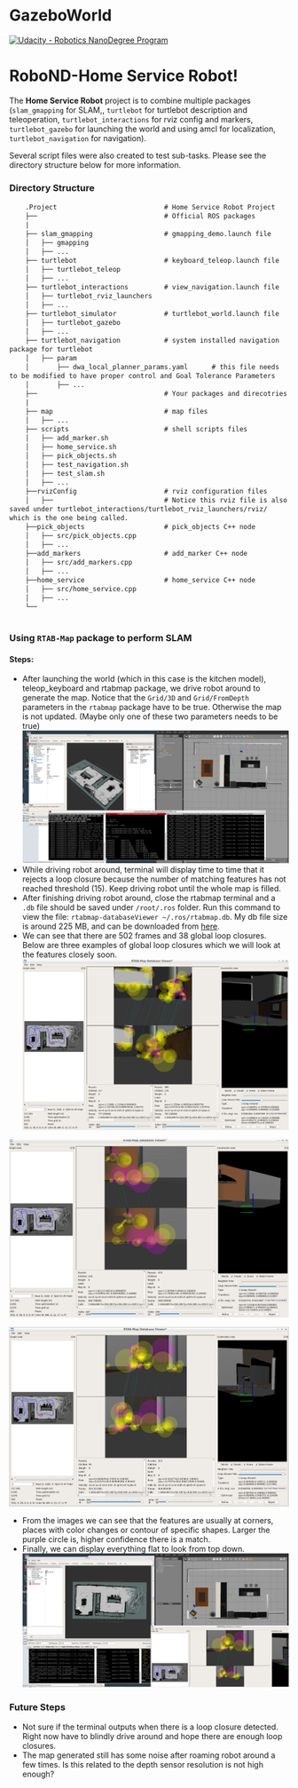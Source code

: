 # GazeboWorld

[![Udacity - Robotics NanoDegree Program](https://s3-us-west-1.amazonaws.com/udacity-robotics/Extra+Images/RoboND_flag.png)](https://www.udacity.com/robotics)

# RoboND-Home Service Robot!
The **Home Service Robot** project is to combine multiple packages (`slam_gmapping` for SLAM,, `turtlebot` for turtlebot description and teleoperation, `turtlebot_interactions` for rviz config and markers, `turtlebot_gazebo` for launching the world and using amcl for localization, `turtlebot_navigation` for navigation).

Several script files were also created to test sub-tasks. Please see the directory structure below for more information.

### Directory Structure
```
    .Project                           # Home Service Robot Project
    ├──                                # Official ROS packages
    |
    ├── slam_gmapping                  # gmapping_demo.launch file                   
    │   ├── gmapping
    │   ├── ...
    ├── turtlebot                      # keyboard_teleop.launch file
    │   ├── turtlebot_teleop
    │   ├── ...
    ├── turtlebot_interactions         # view_navigation.launch file      
    │   ├── turtlebot_rviz_launchers
    │   ├── ...
    ├── turtlebot_simulator            # turtlebot_world.launch file 
    │   ├── turtlebot_gazebo
    │   ├── ...
    ├── turtlebot_navigation           # system installed navigation package for turtlebot 
    │   ├── param
    │       ├── dwa_local_planner_params.yaml      # this file needs to be modified to have proper control and Goal Tolerance Parameters
    │       ├── ...
    ├──                                # Your packages and direcotries
    |
    ├── map                            # map files
    │   ├── ...
    ├── scripts                        # shell scripts files
    │   ├── add_marker.sh
    │   ├── home_service.sh
    │   ├── pick_objects.sh
    │   ├── test_navigation.sh
    │   ├── test_slam.sh
    │   ├── ...
    ├──rvizConfig                      # rviz configuration files
    │   ├──                            # Notice this rviz file is also saved under turtlebot_interactions/turtlebot_rviz_launchers/rviz/ which is the one being called.
    ├──pick_objects                    # pick_objects C++ node
    │   ├── src/pick_objects.cpp
    │   ├── ...
    ├──add_markers                     # add_marker C++ node
    │   ├── src/add_markers.cpp
    │   ├── ...
    ├──home_service                    # home_service C++ node
    │   ├── src/home_service.cpp
    │   ├── ...
    └──                   
                             
```

### Using `RTAB-Map` package to perform SLAM

#### Steps:
* After launching the world (which in this case is the kitchen model), teleop_keyboard and rtabmap package, we drive robot around to generate the map. Notice that the `Grid/3D` and `Grid/FromDepth` parameters in the `rtabmap` package have to be true. Otherwise the map is not updated. (Maybe only one of these two parameters needs to be true)
![alt text](images/overall.png)
* While driving robot around, terminal will display time to time that it rejects a loop closure because the number of matching features has not reached threshold (15). Keep driving robot until the whole map is filled.
* After finishing driving robot around, close the rtabmap terminal and a `.db` file should be saved under `/root/.ros` folder. Run this command to view the file: `rtabmap-databaseViewer ~/.ros/rtabmap.db`. My db file size is around 225 MB, and can be downloaded from [here](https://www.amazon.com/clouddrive/share/JEVrLQkPEMqEXpeWf4og44LQVGOPVH3Uja91RRApwdv).
* We can see that there are 502 frames and 38 global loop closures. Below are three examples of global loop closures which we will look at the features closely soon.
![alt text](images/lc1.png)

![alt text](images/lc2.png)

![alt text](images/lc3.png)

* From the images we can see that the features are usually at corners, places with color changes or contour of specific shapes. Larger the purple circle is, higher confidence there is a match.
* Finally, we can display everything flat to look from top down.
![alt text](images/occupancygrid.png)

### Future Steps

* Not sure if the terminal outputs when there is a loop closure detected. Right now have to blindly drive around and hope there are enough loop closures.
* The map generated still has some noise after roaming robot around a few times. Is this related to the depth sensor resolution is not high enough?